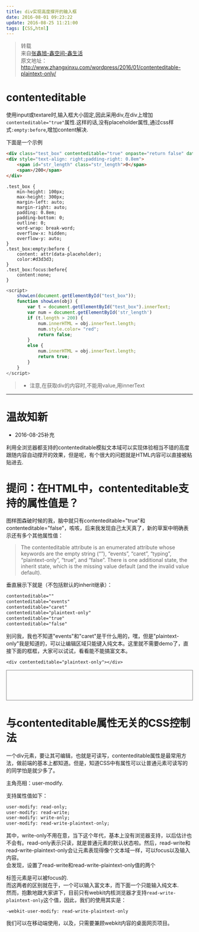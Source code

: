 ```yaml
---
title: div实现高度撑开的输入框
date: 2016-08-01 09:23:22
update: 2016-08-25 11:21:00
tags: [CSS,html]
---
```

> 转载  
来自[张鑫旭-鑫空间-鑫生活](http://www.zhangxinxu.com)  
原文地址： http://www.zhangxinxu.com/wordpress/2016/01/contenteditable-plaintext-only/

# contenteditable
使用input或textare时,输入框大小固定,因此采用div,在div上增加`contenteditable="true"`属性.这样的话,没有placeholder属性,通过css样式`:empty:before`,增加content解决.

<!-- more -->

下面是一个示例
```html
<div class="test_box" contenteditable="true" onpaste="return false" data-placeholder="聊聊这组照片" id="test_box" onKeyUp="showLen(this);"></div>
<div style="text-align: right;padding-right: 0.8em">
    <span id="str_length" class="str_length">0</span>
    <span>/200</span>
</div>
```
```stylus
.test_box {
    min-height: 100px;
    max-height: 300px;
    margin-left: auto;
    margin-right: auto;
    padding: 0.8em;
    padding-bottom: 0;
    outline: 0;
    word-wrap: break-word;
    overflow-x: hidden;
    overflow-y: auto;
}
.test_box:empty:before {
    content: attr(data-placeholder);
    color:#d3d3d3;
}
.test_box:focus:before{
    content:none;
}
```
```javascript
<script>
    showLen(document.getElementById("test_box"));
    function showLen(obj) {
        var t = document.getElementById("test_box").innerText;
        var num = document.getElementById('str_length')
        if (t.length > 200) {
            num.innerHTML = obj.innerText.length;
            num.style.color= "red";
            return false;
        }
        else {
            num.innerHTML = obj.innerText.length;
            return true;
        }
    }
</script>
```

> * 注意,在获取div的内容时,不能用value,用innerText  

---
# 温故知新
* 2016-08-25补充  

利用全浏览器都支持的contenteditable模拟文本域可以实现体验相当不错的高度跟随内容自动撑开的效果，但是呢，有个很大的问题就是HTML内容可以直接被粘贴进去.

# 提问：在HTML中，contenteditable支持的属性值是？  

图样图森破时候的我，脑中就只有contenteditable="true"和contenteditable="false"，咳咳，后来我发现自己太天真了，新的草案中明确表示还有多个其他属性值：

> The contenteditable attribute is an enumerated attribute whose keywords are the empty string (“”), “events”, “caret”, “typing”, “plaintext-only”, “true”, and “false”. There is one additional state, the inherit state, which is the missing value default (and the invalid value default).

垂直展示下就是（不包括默认的inherit继承）：
```html
contenteditable=""
contenteditable="events"
contenteditable="caret"
contenteditable="plaintext-only"
contenteditable="true"
contenteditable="false"
```
别问我，我也不知道"events"和"caret"是干什么用的，嘿，但是"plaintext-only"我是知道的，可以让编辑区域只能键入纯文本。这里就不需要demo了，直接下面的框框，大家可以试试，看看能不能搞富文本。  

`<div contenteditable="plaintext-only"></div>`

<div style='min-height:80px;border:1px solid grey' contenteditable="plaintext-only"></div>

# 与contenteditable属性无关的CSS控制法
一个div元素，要让其可编辑，也就是可读写，contenteditable属性是最常用方法，做前端的基本上都知道。但是，知道CSS中有属性可以让普通元素可读写的的同学怕是就少多了。

主角亮相：user-modify.

支持属性值如下：
```html
user-modify: read-only;
user-modify: read-write;
user-modify: write-only;
user-modify: read-write-plaintext-only;
```
其中，write-only不用在意，当下这个年代，基本上没有浏览器支持，以后估计也不会有。read-only表示只读，就是普通元素的默认状态啦。然后，read-write和read-write-plaintext-only会让元素表现得像个文本域一样，可以focus以及输入内容。  
会发现，设置了read-write和read-write-plaintext-only值的两个<p>标签元素是可以被focus的.  
而这两者的区别就在于，一个可以输入富文本，而下面一个只能输入纯文本.  
然而，抱歉地跟大家讲下，目前只有webkit内核浏览器才支持`read-write-plaintext-only`这个值，因此，我们的使用其实是：
```
-webkit-user-modify: read-write-plaintext-only
```
我们可以在移动端使用，以及，只需要兼顾webkit内容的桌面网页项目。
